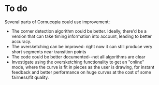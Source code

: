 # To do #

Several parts of Cornucopia could use improvement:
  * The corner detection algorithm could be better.  Ideally, there'd be a version that can take timing information into account, leading to better accuracy.
  * The oversketching can be improved: right now it can still produce very short segments near transition points
  * The code could be better documented--not all algorithms are clear
  * Investigate using the oversketching functionality to get an "online" mode, where the curve is fit in pieces as the user is drawing, for instant feedback and better performance on huge curves at the cost of some fairness/fit quality.